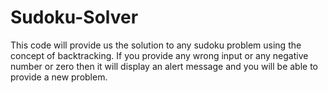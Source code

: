 # Sudoku-Solver
This code will provide us the solution to any sudoku problem using the concept of backtracking.
If you provide any wrong input or any negative number or zero then it will display an alert message and you will be able to provide a new problem.
